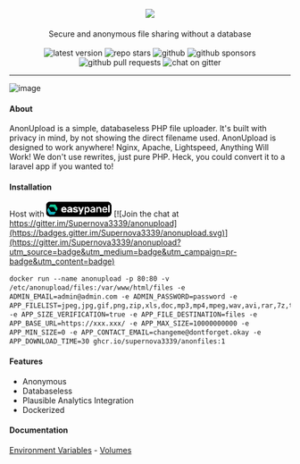 <p align="center">
  <img width="auto" height="200" src="/favicon.png"><br><br>
  Secure and anonymous file sharing without a database<br><br>
  <img src="https://img.shields.io/github/v/release/supernova3339/anonupload?style=for-the-badge" alt="latest version">
<img src="https://img.shields.io/github/stars/supernova3339/anonupload?style=for-the-badge" alt="repo stars">
<img src="https://img.shields.io/github/license/supernova3339/anonfiles?style=for-the-badge" alt="github">
<img src="https://img.shields.io/github/sponsors/supernova3339?style=for-the-badge" alt="github sponsors">
<img src="https://img.shields.io/github/issues-pr-raw/supernova3339/anonupload?style=for-the-badge" alt="github pull requests">
<a><img src="https://img.shields.io/gitter/room/supernova3339/anonupload?style=for-the-badge" alt="chat on gitter"></a>
  
</p>

--- 
<!-- images should be 116.6666667 by 26.6666667 for BRAND logos -->

![image](https://user-images.githubusercontent.com/63515814/209268440-faa934b4-d34c-4cf7-897c-d3f7fc74c005.png)

#### About

AnonUpload is a simple, databaseless PHP file uploader. It's built with privacy in mind, by not showing the direct filename used. 
    AnonUpload is designed to work anywhere! Nginx, Apache, Lightspeed, Anything Will Work! We don't use rewrites, just pure PHP. Heck, you could convert it to a laravel app if you wanted to! <!--(but please tell us if you do as honestly I personally would make an account system for it if you did)-->

#### Installation
Host with [![Easypanel](https://raw.githubusercontent.com/Supernova3339/Supernova3339/main/easypanel.png)](https://easypanel.io/docs/templates/anonupload) [![Join the chat at https://gitter.im/Supernova3339/anonupload](https://badges.gitter.im/Supernova3339/anonupload.svg)](https://gitter.im/Supernova3339/anonupload?utm_source=badge&utm_medium=badge&utm_campaign=pr-badge&utm_content=badge)
<!-- want your logo here? send a PR! (please make sure to follow the BRAND logo size, or we will not be able to accept you) -->
```
docker run --name anonupload -p 80:80 -v /etc/anonupload/files:/var/www/html/files -e ADMIN_EMAIL=admin@admin.com -e ADMIN_PASSWORD=password -e APP_FILELIST=jpeg,jpg,gif,png,zip,xls,doc,mp3,mp4,mpeg,wav,avi,rar,7z,txt -e APP_SIZE_VERIFICATION=true -e APP_FILE_DESTINATION=files -e APP_BASE_URL=https://xxx.xxx/ -e APP_MAX_SIZE=10000000000 -e APP_MIN_SIZE=0 -e APP_CONTACT_EMAIL=changeme@dontforget.okay -e APP_DOWNLOAD_TIME=30 ghcr.io/supernova3339/anonfiles:1
```

#### Features

- Anonymous
- Databaseless
- Plausible Analytics Integration
- Dockerized

#### Documentation
[Environment Variables](env.md) - [Volumes](mounts.md)
